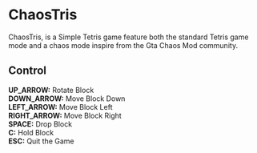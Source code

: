 # ChaosTris
ChaosTris, is a Simple Tetris game feature both the standard Tetris game mode and a chaos mode inspire from the Gta Chaos Mod community.

## Control

**UP_ARROW:** Rotate Block <br>
**DOWN_ARROW:** Move Block Down <br>
**LEFT_ARROW:** Move Block Left <br>
**RIGHT_ARROW:** Move Block Right <br>
**SPACE:** Drop Block <br>
**C:** Hold Block <br>
**ESC:** Quit the Game <br>
